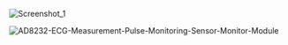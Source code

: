 ![Screenshot_1](https://github.com/user-attachments/assets/9b0aa250-a91d-49f3-b156-c11efa22d53d)

![AD8232-ECG-Measurement-Pulse-Monitoring-Sensor-Monitor-Module](https://github.com/user-attachments/assets/f3034af2-28c5-4b86-aae0-fef46f191029)
